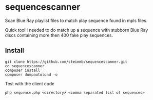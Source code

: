 # sequencescanner
Scan Blue Ray playlist files to match play sequence found in mpls files.

Quick tool I needed to do match up a sequence with stubborn Blue Ray discs containing more then 400 fake play sequences.

## Install

    git clone https://github.com/steinmb/sequencescanner.git
    cd sequencescanner
    composer install
    composer dumpautoload -o
    
Test with the client code 

    php sequence.php <directory> <comma separated list of sequences>

